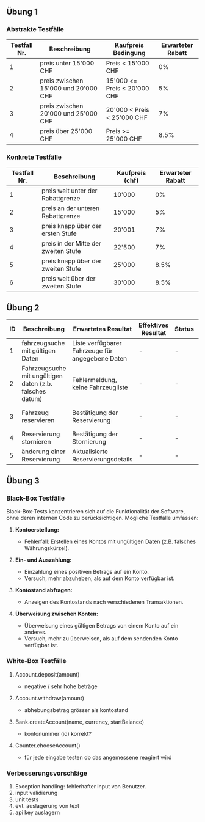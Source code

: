 ## Übung 1

### Abstrakte Testfälle

| Testfall Nr. | Beschreibung                         | Kaufpreis Bedingung          | Erwarteter Rabatt |
|--------------|--------------------------------------|------------------------------|-------------------|
| 1            | preis unter 15'000 CHF               | Preis < 15'000 CHF           | 0%                |
| 2            | preis zwischen 15'000 und 20'000 CHF | 15'000 <= Preis ≤ 20'000 CHF | 5%                |
| 3            | preis zwischen 20'000 und 25'000 CHF | 20'000 < Preis < 25'000 CHF  | 7%                |
| 4            | preis über 25'000 CHF                | Preis >= 25'000 CHF          | 8.5%              |

### Konkrete Testfälle

| Testfall Nr. | Beschreibung                                  | Kaufpreis (chf) | Erwarteter Rabatt |
|--------------|-----------------------------------------------|-----------------|-------------------|
| 1            | preis weit unter der Rabattgrenze             | 10'000          | 0%                |
| 2            | preis an der unteren Rabattgrenze             | 15'000          | 5%                |
| 3            | preis knapp über der ersten Stufe             | 20'001          | 7%                |
| 4            | preis in der Mitte der zweiten Stufe          | 22'500          | 7%                |
| 5            | preis knapp über der zweiten Stufe            | 25'000          | 8.5%              |
| 6            | preis weit über der zweiten Stufe             | 30'000          | 8.5%              |


## Übung 2

| ID  | Beschreibung                                             | Erwartetes Resultat                              | Effektives Resultat | Status | Mögliche Ursache                                |
|-----|----------------------------------------------------------|--------------------------------------------------|---------------------|--------|-------------------------------------------------|
| 1   | fahrzeugsuche mit gültigen Daten                         | Liste verfügbarer Fahrzeuge für angegebene Daten | -                   | -      | -                                               |
| 2   | Fahrzeugsuche mit ungültigen daten (z.b. falsches datum) | Fehlermeldung, keine Fahrzeugliste               | -                   | -      | Validierung der Eingabedaten                    |
| 3   | Fahrzeug reservieren                                     | Bestätigung der Reservierung                     | -                   | -      | Verfügbarkeit des Fahrzeugs, Zahlungsabwicklung |
| 4   | Reservierung stornieren                                  | Bestätigung der Stornierung                      | -                   | -      | Korrektheit des Stornierungsprozesses           |
| 5   | änderung einer Reservierung                              | Aktualisierte Reservierungsdetails               | -                   | -      | Flexibilität des Buchungssystems                |


## Übung 3

### Black-Box Testfälle

Black-Box-Tests konzentrieren sich auf die Funktionalität der Software, ohne deren internen Code zu berücksichtigen. Mögliche Testfälle umfassen:

1. **Kontoerstellung:**
    - Fehlerfall: Erstellen eines Kontos mit ungültigen Daten (z.B. falsches Währungskürzel).

2. **Ein- und Auszahlung:**
    - Einzahlung eines positiven Betrags auf ein Konto.
    - Versuch, mehr abzuheben, als auf dem Konto verfügbar ist.

3. **Kontostand abfragen:**
    - Anzeigen des Kontostands nach verschiedenen Transaktionen.

4. **Überweisung zwischen Konten:**
    - Überweisung eines gültigen Betrags von einem Konto auf ein anderes.
    - Versuch, mehr zu überweisen, als auf dem sendenden Konto verfügbar ist.

### White-Box Testfälle

1. Account.deposit(amount)
   - negative / sehr hohe beträge

2. Account.withdraw(amount)
   - abhebungsbetrag grösser als kontostand

3. Bank.createAccount(name, currency, startBalance)
   - kontonummer (id) korrekt?

4. Counter.chooseAccount()
   - für jede eingabe testen ob das angemessene reagiert wird

### Verbesserungsvorschläge

1. Exception handling: fehlerhafter input von Benutzer.
2. input validierung
3. unit tests
4. evt. auslagerung von text
5. api key auslagern
